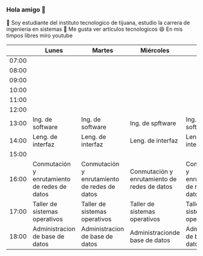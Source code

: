 ### Hola amigo 👋

<!--
**JesusEstrad4/JesusEstrad4** is a ✨ _special_ ✨ repository because its `README.md` (this file) appears on your GitHub profile.

Here are some ideas to get you started:

-->
🔭 Soy estudiante del instituto tecnologico de tijuana, estudio la carrera de ingenieria en sistemas
 🤔 Me gusta ver articulos tecnologicos
 😄 En mis timpos libres miro youtube
 
|       | Lunes                                        | Martes                                       | Miércoles                                    | Jueves                                       | viernes                                      |
|-------|----------------------------------------------|----------------------------------------------|----------------------------------------------|----------------------------------------------|----------------------------------------------|
| 07:00 |                                              |                                              |                                              |                                              |                                              |
| 08:00 |                                              |                                              |                                              |                                              |                                              |
| 09:00 |                                              |                                              |                                              |                                              |                                              |
| 10:00 |                                              |                                              |                                              |                                              |                                              |
| 11:00 |                                              |                                              |                                              |                                              |                                              |
| 12:00 |                                              |                                              |                                              |                                              |                                              |
| 13:00 | Ing. de software                             | Ing. de software                             | Ing. de spftware                             | Ing. de software                             | Ing. de software                             |
| 14:00 | Leng. de interfaz                            | Leng. de interfaz                            | Leng. de interfaz                            | Leng. de interfaz                            |                                              |
| 15:00 |                                              |                                              |                                              |                                              |                                              |
| 16:00 | Conmutación y enrutamiento de redes de datos | Conmutación y enrutamiento de redes de datos | Conmutación y enrutamiento de redes de datos | Conmutación y enrutamiento de redes de datos | Conmutación y enrutamiento de redes de datos |
| 17:00 | Taller de sistemas operativos                | Taller de sistemas operativos                | Taller de sistemas operativos                | Taller de sistemas  operativos               |                                              |
| 18:00 | Administracion de base de datos              | Administracion de base de datos              | Administracionde base  de datos              | Administracion de base  de datos             | Administracion de base de datos              |
